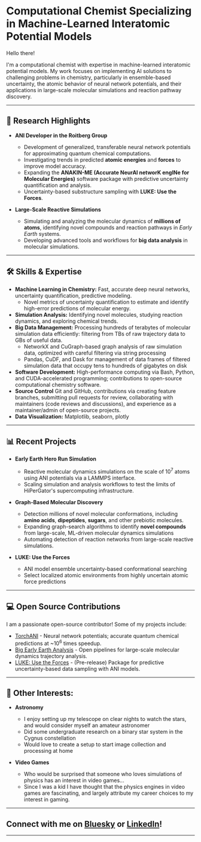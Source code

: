 # Computational Chemist Specializing in Machine-Learned Interatomic Potential Models

Hello there! 

I'm a computational chemist with expertise in machine-learned interatomic potential models. 
My work focuses on implementing AI solutions to challenging problems in chemistry, particularly in ensemble-based uncertainty, the atomic behavior of neural network potentials, and their applications in large-scale molecular simulations and reaction pathway discovery.

---

## 🔬 Research Highlights

- **ANI Developer in the Roitberg Group**
  - Development of generalized, transferable neural network potentials for approximating quantum chemical computations.
  - Investigating trends in predicted **atomic energies** and **forces** to improve model accuracy.
  - Expanding the **ANAKIN-ME (Accurate NeurAl networK engINe for Molecular Energies)** software package with predictive uncertainty quantification and analysis.
  - Uncertainty-based substructure sampling with **LUKE: Use the Forces**.

- **Large-Scale Reactive Simulations**
  - Simulating and analyzing the molecular dynamics of **millions of atoms**, identifying novel compounds and reaction pathways in *Early Earth* systems.
  - Developing advanced tools and workflows for **big data analysis** in molecular simulations.

---

## 🛠 Skills & Expertise

- **Machine Learning in Chemistry:** Fast, accurate deep neural networks, uncertainty quantification, predictive modeling.
  - Novel metrics of uncertainty quantification to estimate and identify high-error predictions of molecular energy.
- **Simulation Analysis:** Identifying novel molecules, studying reaction dynamics, and exploring chemical trends.
- **Big Data Management:** Processing hundreds of terabytes of molecular simulation data efficiently: filtering from TBs of raw trajectory data to GBs of useful data.
  - NetworkX and CuGraph-based graph analysis of raw simulation data, optimized with careful filtering via string processing 
  - Pandas, CuDF, and Dask for management of data frames of filtered simulation data that occupy tens to hundreds of gigabytes on disk
- **Software Development:** High-performance computing via Bash, Python, and CUDA-accelerated programming; contributions to open-source computational chemistry software.
- **Source Control** Git and GitHub, contributions via creating feature branches, submitting pull requests for review, collaborating with maintainers (code reviews and discussions), and experience as a maintainer/admin of open-source projects.
- **Data Visualization:** Matplotlib, seaborn, plotly

---

## 📊 Recent Projects

- **Early Earth Hero Run Simulation**
  - Reactive molecular dynamics simulations on the scale of 10<sup>7</sup> atoms using ANI potentials via a LAMMPS interface.
  - Scaling simulation and analysis workflows to test the limits of HiPerGator's supercomputing infrastructure.

- **Graph-Based Molecular Discovery**
  - Detection millions of novel molecular conformations, including **amino acids**, **dipeptides**, **sugars**, and other prebiotic molecules.
  - Expanding graph-search algorithms to identify **novel compounds** from large-scale, ML-driven molecular dynamics simulations
  - Automating detection of reaction networks from large-scale reactive simulations.

- **LUKE: Use the Forces**
  - ANI model ensemble uncertainty-based conformational searching
  - Select localized atomic environments from highly uncertain atomic force predictions

---

## 💻 Open Source Contributions

I am a passionate open-source contributor! Some of my projects include:
- [TorchANI](https://github.com/aiqm/torchani) - Neural network potentials; accurate quantum chemical predictions at ~10<sup>6</sup> times speedup.
- [Big Early Earth Analysis](https://github.com/nterrel/early_earth_analysis) - Open pipelines for large-scale molecular dynamics trajectory analysis.
- [LUKE: Use the Forces](https://github.com/roitberg-group/luke) - (Pre-release) Package for predictive uncertainty-based data sampling with ANI models.

---

## 🌌 Other Interests:

- **Astronomy**
  - I enjoy setting up my telescope on clear nights to watch the stars, and would consider myself an amateur astronomer
  - Did some undergraduate research on a binary star system in the Cygnus constellation
  - Would love to create a setup to start image collection and processing at home


- **Video Games**
  - Who would be surprised that someone who loves simulations of physics has an interest in video games...
  - Since I was a kid I have thought that the physics engines in video games are fascinating, and largely attribute my career choices to my interest in gaming. 

---

## Connect with me on [Bluesky](https://bsky.app/profile/nickterrel.bsky.social) or [LinkedIn](https://www.linkedin.com/in/nick-terrel-a55b34194/)!

---
